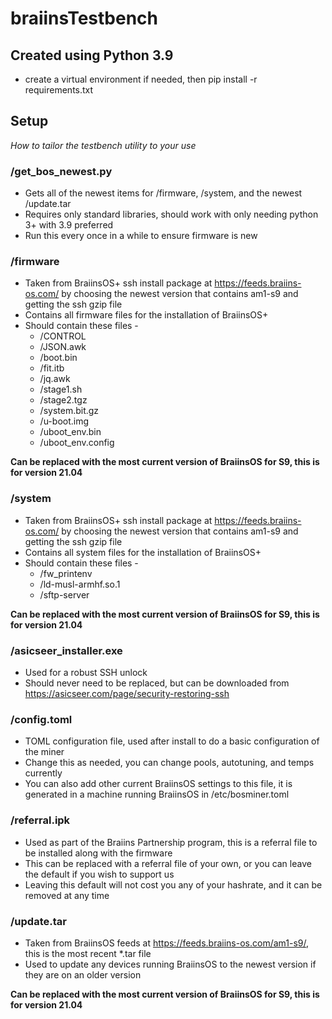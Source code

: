 # braiinsTestbench

## Created using Python 3.9
* create a virtual environment if needed, then pip install -r requirements.txt

## Setup
*How to tailor the testbench utility to your use*

### /get_bos_newest.py
* Gets all of the newest items for /firmware, /system, and the newest /update.tar
* Requires only standard libraries, should work with only needing python 3+ with 3.9 preferred
* Run this every once in a while to ensure firmware is new

### /firmware
* Taken from BraiinsOS+ ssh install package at https://feeds.braiins-os.com/ by choosing the newest version that contains am1-s9 and getting the ssh gzip file
* Contains all firmware files for the installation of BraiinsOS+
* Should contain these files - 
  * /CONTROL
  * /JSON.awk
  * /boot.bin
  * /fit.itb
  * /jq.awk
  * /stage1.sh
  * /stage2.tgz
  * /system.bit.gz
  * /u-boot.img
  * /uboot_env.bin
  * /uboot_env.config
  
**Can be replaced with the most current version of BraiinsOS for S9, this is for version 21.04**


### /system
* Taken from BraiinsOS+ ssh install package at https://feeds.braiins-os.com/ by choosing the newest version that contains am1-s9 and getting the ssh gzip file
* Contains all system files for the installation of BraiinsOS+
* Should contain these files - 
  * /fw_printenv
  * /ld-musl-armhf.so.1
  * /sftp-server

**Can be replaced with the most current version of BraiinsOS for S9, this is for version 21.04**


### /asicseer_installer.exe
* Used for a robust SSH unlock
* Should never need to be replaced, but can be downloaded from https://asicseer.com/page/security-restoring-ssh


### /config.toml
* TOML configuration file, used after install to do a basic configuration of the miner
* Change this as needed, you can change pools, autotuning, and temps currently
* You can also add other current BraiinsOS settings to this file, it is generated in a machine running BraiinsOS in /etc/bosminer.toml


### /referral.ipk
* Used as part of the Braiins Partnership program, this is a referral file to be installed along with the firmware
* This can be replaced with a referral file of your own, or you can leave the default if you wish to support us
* Leaving this default will not cost you any of your hashrate, and it can be removed at any time


### /update.tar
* Taken from BraiinsOS feeds at https://feeds.braiins-os.com/am1-s9/, this is the most recent *.tar file
* Used to update any devices running BraiinsOS to the newest version if they are on an older version

**Can be replaced with the most current version of BraiinsOS for S9, this is for version 21.04**
